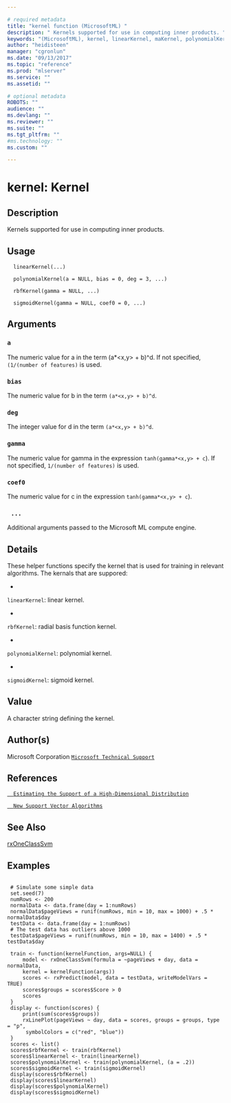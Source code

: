 ```yaml
--- 

# required metadata 
title: "kernel function (MicrosoftML) " 
description: " Kernels supported for use in computing inner products. " 
keywords: "(MicrosoftML), kernel, linearKernel, maKernel, polynomialKernel, rbfKernel, sigmoidKernel" 
author: "heidisteen" 
manager: "cgronlun" 
ms.date: "09/13/2017" 
ms.topic: "reference" 
ms.prod: "mlserver" 
ms.service: "" 
ms.assetid: "" 

# optional metadata 
ROBOTS: "" 
audience: "" 
ms.devlang: "" 
ms.reviewer: "" 
ms.suite: "" 
ms.tgt_pltfrm: "" 
#ms.technology: "" 
ms.custom: "" 

--- 
```










 # kernel: Kernel 
 ## Description

Kernels supported for use in computing inner products.


 ## Usage

```   
  linearKernel(...)

  polynomialKernel(a = NULL, bias = 0, deg = 3, ...)

  rbfKernel(gamma = NULL, ...)

  sigmoidKernel(gamma = NULL, coef0 = 0, ...)

```

 ## Arguments



 ### `a`
 The numeric value for a in the term (a*<x,y> + b)^d. If not specified, `(1/(number of features)` is used. 



 ### `bias`
 The numeric value for b in the term `(a*<x,y> + b)^d`. 



 ### `deg`
 The integer value for d in the term `(a*<x,y> + b)^d`. 



 ### `gamma`
 The numeric value for gamma in the expression `tanh(gamma*<x,y> + c`). If not specified, `1/(number of features)` is used. 



 ### `coef0`
 The numeric value for c in the expression `tanh(gamma*<x,y> + c`). 



 ### ` ...`
 Additional arguments passed to the Microsoft ML compute engine. 



 ## Details

These helper functions specify the kernel that is used for training in
relevant algorithms. The kernals that are suppored: 


* 
 `linearKernel`: linear kernel.

* 
 `rbfKernel`: radial basis function kernel. 

* 
 `polynomialKernel`: polynomial kernel. 

* 
 `sigmoidKernel`: sigmoid kernel. 




 ## Value

A character string defining the kernel.

 ## Author(s)

Microsoft Corporation [`Microsoft Technical Support`](https://go.microsoft.com/fwlink/?LinkID=698556&clcid=0x409)



 ## References

[`  Estimating the Support of a High-Dimensional Distribution`](http://research.microsoft.com/pubs/69731/tr-99-87.pdf)


[`  New Support Vector Algorithms`](http://www.stat.purdue.edu/~yuzhu/stat598m3/Papers/NewSVM.pdf)



 ## See Also

[rxOneClassSvm](rxOneClassSvm.md)

 ## Examples

 ```

  # Simulate some simple data
  set.seed(7)
  numRows <- 200
  normalData <- data.frame(day = 1:numRows)
  normalData$pageViews = runif(numRows, min = 10, max = 1000) + .5 * normalData$day
  testData <- data.frame(day = 1:numRows)
  # The test data has outliers above 1000
  testData$pageViews = runif(numRows, min = 10, max = 1400) + .5 * testData$day

  train <- function(kernelFunction, args=NULL) {
      model <- rxOneClassSvm(formula = ~pageViews + day, data = normalData,
      kernel = kernelFunction(args))
      scores <- rxPredict(model, data = testData, writeModelVars = TRUE)
      scores$groups = scores$Score > 0
      scores
  }
  display <- function(scores) {
      print(sum(scores$groups))
      rxLinePlot(pageViews ~ day, data = scores, groups = groups, type = "p",
       symbolColors = c("red", "blue"))
  }
  scores <- list()
  scores$rbfKernel <- train(rbfKernel)
  scores$linearKernel <- train(linearKernel)
  scores$polynomialKernel <- train(polynomialKernel, (a = .2))
  scores$sigmoidKernel <- train(sigmoidKernel)
  display(scores$rbfKernel)
  display(scores$linearKernel)
  display(scores$polynomialKernel)
  display(scores$sigmoidKernel)
```



